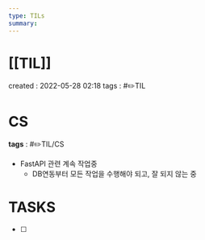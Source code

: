 ```yaml
---
type: TILs
summary: 
---
```


# [[TIL]]
created : 2022-05-28 02:18
tags : #✏️TIL

# CS
**tags** : #✏️TIL/CS
- FastAPI 관련 계속 작업중
	- DB연동부터 모든 작업을 수행해야 되고, 잘 되지 않는 중

# TASKS
- [ ] 
